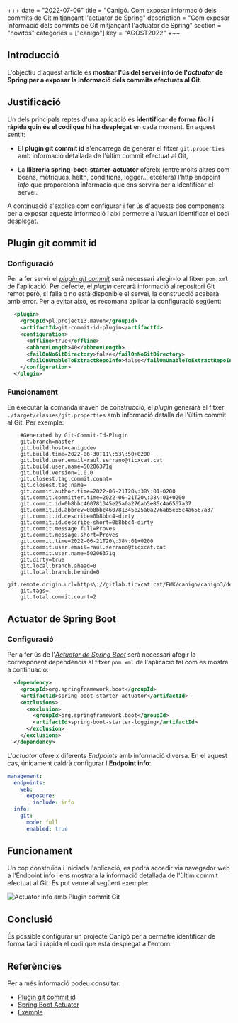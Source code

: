 +++
date        = "2022-07-06"
title       = "Canigó. Com exposar informació dels commits de Git mitjançant l'actuator de Spring"
description = "Com exposar informació dels commits de Git mitjançant l'actuator de Spring"
section     = "howtos"
categories  = ["canigo"]
key         = "AGOST2022"
+++


## Introducció

L'objectiu d'aquest article és **mostrar l'ús del servei info de l'*actuator* de Spring per a exposar
la informació dels commits efectuats al Git**.

## Justificació

Un dels principals reptes d'una aplicació és **identificar de forma fàcil i ràpida quin és el codi que hi ha desplegat**
en cada moment. En aquest sentit:

- El **plugin git commit id** s'encarrega de generar el fitxer `git.properties` amb informació
detallada de l'ùltim commit efectuat al Git,

- La **llibreria spring-boot-starter-actuator** ofereix (entre molts altres com beans, mètriques, helth, conditions, logger...
etcètera) l'http endpoint *info* que proporciona informació que ens servirà per a identificar el servei.

A continuació s'explica com configurar i fer ús d'aquests dos components per a exposar aquesta informació i així permetre
a l'usuari identificar el codi desplegat.

## Plugin git commit id

### Configuració

Per a fer servir el [_plugin git commit_](https://github.com/git-commit-id/git-commit-id-maven-plugin/blob/master/docs/using-the-plugin.md)
serà necessari afegir-lo al fitxer `pom.xml` de l'aplicació.
Per defecte, el _plugin_ cercarà informació al repositori Git remot però, si falla o no està disponible el servei, la construcció
acabarà amb error. Per a evitar això, es recomana aplicar la configuració següent:

```xml
  <plugin>
    <groupId>pl.project13.maven</groupId>
    <artifactId>git-commit-id-plugin</artifactId>
    <configuration>
      <offline>true</offline>
      <abbrevLength>40</abbrevLength>
      <failOnNoGitDirectory>false</failOnNoGitDirectory>
      <failOnUnableToExtractRepoInfo>false</failOnUnableToExtractRepoInfo>
    </configuration>
  </plugin>
```

### Funcionament

En executar la comanda maven de construcció, el _plugin_ generarà el fitxer `./target/classes/git.properties` amb informació
detalla de l'ùltim commit al Git. Per exemple:

```properties
    #Generated by Git-Commit-Id-Plugin
    git.branch=master
    git.build.host=canigodev
    git.build.time=2022-06-30T11\:53\:50+0200
    git.build.user.email=raul.serrano@ticxcat.cat
    git.build.user.name=50206371q
    git.build.version=1.0.0
    git.closest.tag.commit.count=
    git.closest.tag.name=
    git.commit.author.time=2022-06-21T20\:38\:01+0200
    git.commit.committer.time=2022-06-21T20\:38\:01+0200
    git.commit.id=0b8bbc460781345e25a0a276ab5e85c4a6567a37
    git.commit.id.abbrev=0b8bbc460781345e25a0a276ab5e85c4a6567a37
    git.commit.id.describe=0b8bbc4-dirty
    git.commit.id.describe-short=0b8bbc4-dirty
    git.commit.message.full=Proves
    git.commit.message.short=Proves
    git.commit.time=2022-06-21T20\:38\:01+0200
    git.commit.user.email=raul.serrano@ticxcat.cat
    git.commit.user.name=50206371q
    git.dirty=true
    git.local.branch.ahead=0
    git.local.branch.behind=0
    git.remote.origin.url=https\://gitlab.ticxcat.cat/FWK/canigo/canigo3/demos/Canigo36/Canigo36WebRest.git
    git.tags=
    git.total.commit.count=2
```

## Actuator de Spring Boot

### Configuració

Per a fer ús de l'[_Actuator de Spring Boot_](https://docs.spring.io/spring-boot/docs/current/reference/html/actuator.html#actuator.endpoints)
serà necessari afegir la corresponent dependència al fitxer `pom.xml` de l'aplicació tal com es mostra a continuació:

```xml
  <dependency>
    <groupId>org.springframework.boot</groupId>
    <artifactId>spring-boot-starter-actuator</artifactId>
    <exclusions>
      <exclusion>
        <groupId>org.springframework.boot</groupId>
        <artifactId>spring-boot-starter-logging</artifactId>
      </exclusion>
    </exclusions>
  </dependency>
```

L'_actuator_ ofereix diferents _Endpoints_ amb informació diversa. En el aquest cas, únicament caldrà configurar
l'**Endpoint info**:

```yml
management:
  endpoints:
    web:
      exposure:
        include: info
  info:
    git:
      mode: full
      enabled: true
```

## Funcionament

Un cop construïda i iniciada l'aplicació, es podrà accedir via navegador web a l'Endpoint info i ens mostrarà
la informació detallada de l'ùltim commit efectuat al Git. Es pot veure al següent exemple:

![Actuator info amb Plugin commit Git](/images/howtos/2021-06-22-Howto-actuator-info-commit-git.jpg)

## Conclusió

És possible configurar un projecte Canigó per a permetre identificar de forma fàcil i ràpida el codi que està desplegat
a l'entorn.

## Referències

Per a més informació podeu consultar:

 * [Plugin git commit id](https://github.com/git-commit-id/git-commit-id-maven-plugin/blob/master/docs/using-the-plugin.md)
 * [Spring Boot Actuator](https://docs.spring.io/spring-boot/docs/current/reference/html/actuator.html#actuator.endpoints)
 * [Exemple](https://www.youtube.com/watch?v=6XIakve0GjI&t=385s)